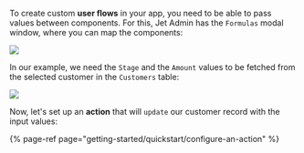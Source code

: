[comment]: # ($page_title=Link Components)

To create custom **user flows** in your app, you need to be able to pass values between components. For this, Jet Admin has the `Formulas` modal window, where you can map the components:

![](https://gblobscdn.gitbook.com/assets%2F-LQ08RFAKZvFADEiXKFy%2F-MibVvskqBYKMjIK3SFW%2F-Mibc7lUHF6PCHCEhazj%2FScreenshot%20%2831%29.png?alt=media&token=1236731f-09f7-4b3b-ac24-6f603f28ee58)

In our example, we need the `Stage` and the `Amount` values to be fetched from the selected customer in the `Customers` table:

![](https://gblobscdn.gitbook.com/assets%2F-LQ08RFAKZvFADEiXKFy%2F-MibVvskqBYKMjIK3SFW%2F-MibazUBpPedmENaLv_s%2FQuickstart-components7.gif?alt=media&token=9670aa47-1299-418a-bdd0-e3dda16636c7)

Now, let's set up an **action** that will `update` our customer record with the input values:

{% page-ref page="getting-started/quickstart/configure-an-action" %}

